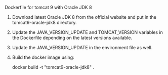Dockerfile for tomcat 9 with Oracle JDK 8

1. Download latest Oracle JDK 8 from the official website and
put in the tomcat9-oracle-jdk8 directory.

2. Update the JAVA_VERSION_UPDATE and TOMCAT_VERSION variables in the Dockerfile depending on the latest versions available.

3. Update the JAVA_VERSION_UPDATE in the environment file as well.

4. Build the docker image using:
    
    docker build -t "tomcat9-oracle-jdk8" .
